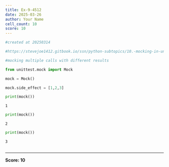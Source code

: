 ```yaml
---
title: Ex-9-4512
date: 2025-03-26
author: Your Name
cell_count: 10
score: 10
---
```


```python
#created at 20250314
```


```python
#https://stevejoe1412.gitbook.io/ssn/python-subtopics/10.-mocking-in-unit-tests
```


```python
#mocking multiple calls with different results 
```


```python
from unittest.mock import Mock
```


```python
mock = Mock()
```


```python
mock.side_effect = [1,2,3]
```


```python
print(mock())
```

    1



```python
print(mock())
```

    2



```python
print(mock())
```

    3



```python

```


---
**Score: 10**